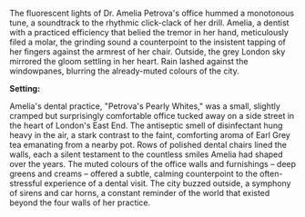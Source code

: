 The fluorescent lights of Dr. Amelia Petrova's office hummed a monotonous tune, a soundtrack to the rhythmic click-clack of her drill.  Amelia, a dentist with a practiced efficiency that belied the tremor in her hand, meticulously filed a molar, the grinding sound a counterpoint to the insistent tapping of her fingers against the armrest of her chair.  Outside, the grey London sky mirrored the gloom settling in her heart.  Rain lashed against the windowpanes, blurring the already-muted colours of the city.

**Setting:**

Amelia's dental practice, "Petrova's Pearly Whites," was a small, slightly cramped but surprisingly comfortable office tucked away on a side street in the heart of London's East End.  The antiseptic smell of disinfectant hung heavy in the air, a stark contrast to the faint, comforting aroma of Earl Grey tea emanating from a nearby pot.  Rows of polished dental chairs lined the walls, each a silent testament to the countless smiles Amelia had shaped over the years.  The muted colours of the office walls and furnishings – deep greens and creams – offered a subtle, calming counterpoint to the often-stressful experience of a dental visit.  The city buzzed outside, a symphony of sirens and car horns, a constant reminder of the world that existed beyond the four walls of her practice.
